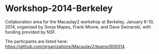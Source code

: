 Workshop-2014-Berkeley
======================

Collaboration area for the Macaulay2 workshop at Berkeley, January 6-10, 2014,
organized by Sonja Mapes, Frank Moore, and Dave Swinarski, with funding
provided by NSF.

The particpants are listed here: https://github.com/organizations/Macaulay2/teams/609314 .

